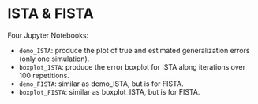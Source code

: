 # ISTA & FISTA

Four Jupyter Notebooks:
* `demo_ISTA`: produce the plot of true and estimated generalization errors (only one simulation).  
* `boxplot_ISTA`: produce the error boxplot for ISTA along iterations over 100 repetitions.
* `demo_FISTA`: similar as demo_ISTA, but is for FISTA. 
* `boxplot_FISTA`: similar as boxplot_ISTA, but is for FISTA. 
